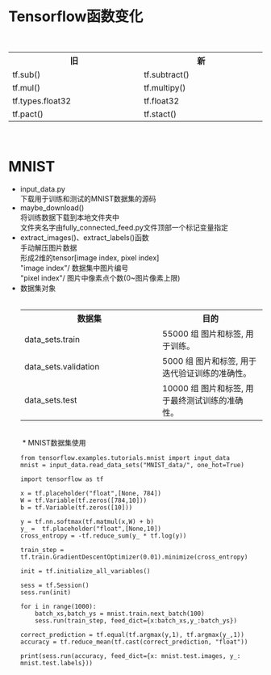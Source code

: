 # Tensorflow函数变化
  <div align="center">
    <table>
      <tr><th width="500"><b>旧</b></th><th width="500"><b>新</b></th></tr>
      <tr><td>tf.sub()</td><td>tf.subtract()</td></tr>
      <tr><td>tf.mul()</td><td>tf.multipy()</td></tr>
      <tr><td>tf.types.float32</td><td>tf.float32</td></tr>
      <tr><td>tf.pact()</td><td>tf.stact()</td></tr>
    </table>
  </div></br>
  
# MNIST
  * input\_data.py  
       下载用于训练和测试的MNIST数据集的源码  
  * maybe\_download()  
       将训练数据下载到本地文件夹中  
       文件夹名字由fully\_connected_feed.py文件顶部一个标记变量指定
  * extract\_images()、extract\_labels()函数  
       手动解压图片数据  
       形成2维的tensor[image index, pixel index]  
       "image index"/  数据集中图片编号  
       "pixel index"/    图片中像素点个数(0~图片像素上限)
  * 数据集对象  
        <div align="center">
          <table>
            <tr><th width="500"><b>数据集</b></th><th width="500"><b>目的</b></th></tr>
            <tr><td>data_sets.train</td><td>55000 组 图片和标签, 用于训练。</td></tr>
            <tr><td>data_sets.validation</td><td>5000 组 图片和标签, 用于迭代验证训练的准确性。</td></tr>
            <tr><td>data_sets.test</td><td>10000 组 图片和标签, 用于最终测试训练的准确性。</td></tr>
          </table>
        </div><br>
  * MNIST数据集使用
    <pre><code>from tensorflow.examples.tutorials.mnist import input_data
    mnist = input_data.read_data_sets("MNIST_data/", one_hot=True)
    
    import tensorflow as tf
    
    x = tf.placeholder("float",[None, 784])
    W = tf.Variable(tf.zeros([784,10]))
    b = tf.Variable(tf.zeros([10]))
    
    y = tf.nn.softmax(tf.matmul(x,W) + b)
    y_ =  tf.placeholder("float",[None,10])
    cross_entropy = -tf.reduce_sum(y_ * tf.log(y))
    
    train_step = tf.train.GradientDescentOptimizer(0.01).minimize(cross_entropy)
    
    init = tf.initialize_all_variables()
    
    sess = tf.Session()
    sess.run(init)
    
    for i in range(1000):
        batch_xs,batch_ys = mnist.train.next_batch(100)
        sess.run(train_step, feed_dict={x:batch_xs,y_:batch_ys})
    
    correct_prediction = tf.equal(tf.argmax(y,1), tf.argmax(y_,1))
    accuracy = tf.reduce_mean(tf.cast(correct_prediction, "float"))
    
    print(sess.run(accuracy, feed_dict={x: mnist.test.images, y_: mnist.test.labels}))
    </code></pre>
